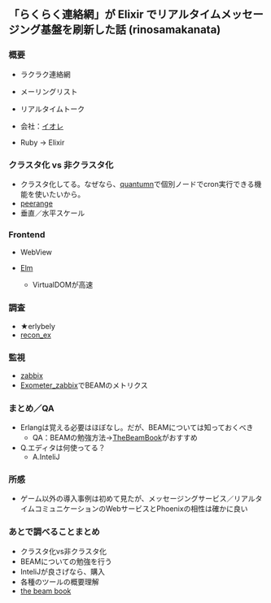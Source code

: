 ##  「らくらく連絡網」が Elixir でリアルタイムメッセージング基盤を刷新した話 (rinosamakanata)

### 概要

-  ラクラク連絡網
  - メーリングリスト
  - リアルタイムトーク

- 会社：[イオレ](http://www.eole.co.jp/)
- Ruby → Elixir



### クラスタ化 vs  非クラスタ化

- クラスタ化してる。なぜなら、[quantumn](https://github.com/quantum-elixir/quantum-core)で個別ノードでcron実行できる機能を使いたいから。
- [peerange](https://github.com/mrluc/peerage)
- 垂直／水平スケール



### Frontend

- WebView

- [Elm](http://elm-lang.org/)
  - VirtualDOMが高速



### 調査

- ★erlybely
- [recon_ex](https://github.com/tatsuya6502/recon_ex)



### 監視

- [zabbix](https://www.zabbix.com/)
- [Exometer_zabbix](https://github.com/tverlaan/exometer_zabbix)でBEAMのメトリクス



### まとめ／QA

- Erlangは覚える必要はほぼなし。だが、BEAMについては知っておくべき
  - QA：BEAMの勉強方法→[TheBeamBook](https://github.com/happi/theBeamBook)がおすすめ
- Q.エディタは何使ってる？
  - A.InteliJ



### 所感

- ゲーム以外の導入事例は初めて見たが、メッセージングサービス／リアルタイムコミュニケーションのWebサービスとPhoenixの相性は確かに良い

### あとで調べることまとめ

- クラスタ化vs非クラスタ化
- BEAMについての勉強を行う
- InteliJが良さげなら、購入
- 各種のツールの概要理解
- [the beam book](https://github.com/happi/theBeamBook)

